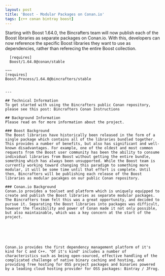 ```yaml
---
layout: post
title: 'Boost - Modular Packages on Conan.io'
tags: [c++ conan bintray boost]
---
```


Starting with Boost 1.64.0, the Bincrafters team will now publish each of the Boost libraries as separate packages on Conan.io. With this, developers can now reference the specific Boost libraries they want to use as dependencies, rather than referecing the entire Boost collection. 

  ~~~
    [requires]
    Boost/1.64.0@conan/stable
  ~~~  

    ~~~
    [requires]
    Boost.Process/1.64.0@bincrafters/stable
  ~~~
 
---

## Technical Information
To get started with using the Bincrafters public Conan repository, please see this post: Bincrafters Conan Instructions

## Background Information
Please read on for more information about the project. 

### Boost Background
The Boost libraries have historically been released in the form of a single package which contains all of the libraries bundled together.  This provides a number of benefits, but also has significant and well-known disadvantages. For example, one of the oldest and most common requests from the Boost user community has been the ability to consume individual libraries from Boost without getting the entire bundle, something which has always been unsupported. While the Boost team is currently working toward changing this paradigm to something more modular, it will be some time until that effort is complete. Until then, Bincrafters will be publishing each release of the Boost libraries as modular pacakges on our public Conan repository.

### Conan.io Background
Conan.io provides a toolset and platform which is uniquely equipped to create and publish the Boost libraries as separate modular packages. The Bincrafters team felt this was a great opportunity, and decided to pursue it. Separating the Boost libraries into packages was difficult, however the flexibility and power of Conan made it not only possible, but also maintainable, which was a key concern at the start of the project. 






Conan.io provides the first dependency management platform of it's kind for C and C++. "Of it's kind" includes a number of characteristics such as being open-sourced, effective handling of the complicated challenge of native binary caching and hosting, and providing free hosting for OSS project packages and binaries powered by a leading cloud hosting provider for OSS packages: Bintray / JFrog. 


